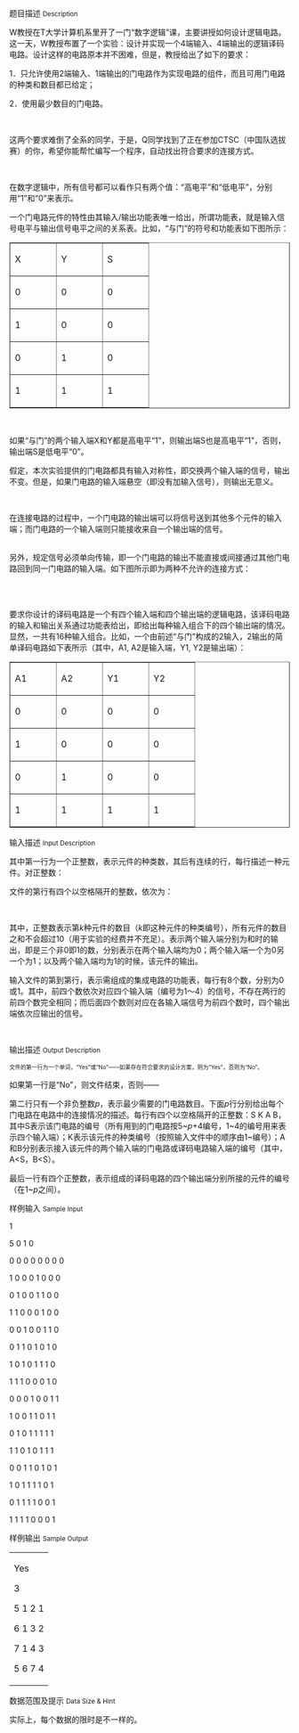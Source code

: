 <div class="panel panel-default">
<div class="area-title">
<span>
题目描述
<small>Description</small>
</span></div>
<div class="panel-body">

<p>W教授在T大学计算机系里开了一门“数字逻辑”课，主要讲授如何设计逻辑电路。这一天，W教授布置了一个实验：设计并实现一个4端输入、4端输出的逻辑译码电路。设计这样的电路原本并不困难，但是，教授给出了如下的要求：</p>
<p>1．只允许使用2端输入、1端输出的门电路作为实现电路的组件，而且可用门电路的种类和数目都已给定；</p>
<p>2．使用最少数目的门电路。</p>
<p> </p>
<p>这两个要求难倒了全系的同学，于是，Q同学找到了正在参加CTSC（中国队选拔赛）的你，希望你能帮忙编写一个程序，自动找出符合要求的连接方式。</p>
<p> </p>
<p>在数字逻辑中，所有信号都可以看作只有两个值：“高电平”和“低电平”，分别用“1”和“0”来表示。</p>
<p>一个门电路元件的特性由其输入/输出功能表唯一给出，所谓功能表，就是输入信号电平与输出信号电平之间的关系表。比如，“与门”的符号和功能表如下图所示：</p>
<table border="1" cellpadding="0" cellspacing="0">
<tbody>
<tr>
<td valign="top" width="66">
<p>X</p>
</td>
<td valign="top" width="66">
<p>Y</p>
</td>
<td valign="top" width="66">
<p>S</p>
</td>
</tr>
<tr>
<td valign="top" width="66">
<p>0</p>
</td>
<td valign="top" width="66">
<p>0</p>
</td>
<td valign="top" width="66">
<p>0</p>
</td>
</tr>
<tr>
<td valign="top" width="66">
<p>1</p>
</td>
<td valign="top" width="66">
<p>0</p>
</td>
<td valign="top" width="66">
<p>0</p>
</td>
</tr>
<tr>
<td valign="top" width="66">
<p>0</p>
</td>
<td valign="top" width="66">
<p>1</p>
</td>
<td valign="top" width="66">
<p>0</p>
</td>
</tr>
<tr>
<td valign="top" width="66">
<p>1</p>
</td>
<td valign="top" width="66">
<p>1</p>
</td>
<td valign="top" width="66">
<p>1</p>
</td>
</tr>
</tbody>
</table>
<p> </p>
<p>如果“与门”的两个输入端X和Y都是高电平“1”，则输出端S也是高电平“1”，否则，输出端S是低电平“0”。</p>
<p>假定，本次实验提供的门电路都具有输入对称性，即交换两个输入端的信号，输出不变。但是，如果门电路的输入端悬空（即没有加输入信号），则输出无意义。</p>
<p> </p>
<p>在连接电路的过程中，一个门电路的输出端可以将信号送到其他多个元件的输入端；而门电路的一个输入端则只能接收来自一个输出端的信号。</p>
<p><br> 另外，规定信号必须单向传输，即一个门电路的输出不能直接或间接通过其他门电路回到同一门电路的输入端。如下图所示即为两种不允许的连接方式：</p>
<p> </p>
<p><br> 要求你设计的译码电路是一个有四个输入端和四个输出端的逻辑电路，该译码电路的输入和输出关系通过功能表给出，即给出每种输入组合下的四个输出端的情况。显然，一共有16种输入组合。比如，一个由前述“与门”构成的2输入，2输出的简单译码电路如下表所示（其中，A1, A2是输入端，Y1, Y2是输出端）：</p>
<table border="1" cellpadding="0" cellspacing="0">
<tbody>
<tr>
<td valign="top" width="66">
<p>A1</p>
</td>
<td valign="top" width="66">
<p>A2</p>
</td>
<td valign="top" width="66">
<p>Y1</p>
</td>
<td valign="top" width="66">
<p>Y2</p>
</td>
</tr>
<tr>
<td valign="top" width="66">
<p>0</p>
</td>
<td valign="top" width="66">
<p>0</p>
</td>
<td valign="top" width="66">
<p>0</p>
</td>
<td valign="top" width="66">
<p>0</p>
</td>
</tr>
<tr>
<td valign="top" width="66">
<p>1</p>
</td>
<td valign="top" width="66">
<p>0</p>
</td>
<td valign="top" width="66">
<p>0</p>
</td>
<td valign="top" width="66">
<p>0</p>
</td>
</tr>
<tr>
<td valign="top" width="66">
<p>0</p>
</td>
<td valign="top" width="66">
<p>1</p>
</td>
<td valign="top" width="66">
<p>0</p>
</td>
<td valign="top" width="66">
<p>0</p>
</td>
</tr>
<tr>
<td valign="top" width="66">
<p>1</p>
</td>
<td valign="top" width="66">
<p>1</p>
</td>
<td valign="top" width="66">
<p>1</p>
</td>
<td valign="top" width="66">
<p>1</p>
</td>
</tr>
</tbody>
</table>

</div>
</div>

<div class="panel panel-default">
<div class="area-title">
<span>
输入描述
<small>Input Description</small>
</span></div>
<div class="panel-body">
<p>其中第一行为一个正整数，表示元件的种类数，其后有连续的行，每行描述一种元件。对正整数：</p>
<p>文件的第行有四个以空格隔开的整数，依次为：</p>
<p> </p>
<p>其中，正整数表示第<em>k</em>种元件的数目（<em>k</em>即这种元件的种类编号），所有元件的数目之和不会超过10（用于实验的经费并不充足）。表示两个输入端分别为和时的输出，即是三个非0即1的数，分别表示在两个输入端均为0；两个输入端一个为0另一个为1；以及两个输入端均为1的时候，该元件的输出。</p>
<p>输入文件的第到第行，表示需组成的集成电路的功能表，每行有8个数，分别为0或1。其中，前四个数依次对应四个输入端（编号为1～4）的信号，不存在两行的前四个数完全相同；而后面四个数则对应在各输入端信号为前四个数时，四个输出端依次应输出的信号。</p>
<p> </p>

</div>
</div>
<div  class="panel panel-default">
<div class="area-title">
<span>
输出描述
<small>Output Description</small>
</span></div>
<div class="panel-body">

<p align="left"><span style="font-size: 10px;">文件的第一行为一个单词，&ldquo;Yes&rdquo;或&ldquo;No&rdquo;&mdash;&mdash;如果存在符合要求的设计方案，则为&ldquo;Yes&rdquo;，否则为&ldquo;No&rdquo;。</span></p>
<p align="left">如果第一行是&ldquo;No&rdquo;，则文件结束，否则&mdash;&mdash;</p>
<p align="left">第二行只有一个非负整数<em>p</em>，表示最少需要的门电路数目。下面<em>p</em>行分别给出每个门电路在电路中的连接情况的描述。每行有四个以空格隔开的正整数：S K A B，其中S表示该门电路的编号（所有用到的门电路按5~<em>p</em>+4编号，1~4的编号用来表示四个输入端）；K表示该元件的种类编号（按照输入文件中的顺序由1~编号）；A和B分别表示接入该元件的两个输入端的门电路或译码电路输入端的编号（其中，A&lt;S，B&lt;S）。</p>
<p align="left">最后一行有四个正整数，表示组成的译码电路的四个输出端分别所接的元件的编号（在1~<em>p</em>之间）。</p>

</div>
</div>


<div class="panel panel-default">
<div class="area-title">
<span>
样例输入
<small>Sample Input</small>
</span></div>
<div class="panel-body">
<p>1</p>
<p>5 0 1 0</p>
<p>0 0 0 0 0 0 0 0</p>
<p>1 0 0 0 1 0 0 0</p>
<p>0 1 0 0 1 1 0 0</p>
<p>1 1 0 0 0 1 0 0</p>
<p>0 0 1 0 0 1 1 0</p>
<p><span style="">0 1 1 0 1 0 1 0</span></p>
<p>1 0 1 0 1 1 1 0</p>
<p>1 1 1 0 0 0 1 0</p>
<p>0 0 0 1 0 0 1 1</p>
<p>1 0 0 1 1 0 1 1</p>
<p>0 1 0 1 1 1 1 1</p>
<p>1 1 0 1 0 1 1 1</p>
<p>0 0 1 1 0 1 0 1</p>
<p>1 0 1 1 1 1 0 1</p>
<p>0 1 1 1 1 0 0 1</p>
<p>1 1 1 1 0 0 0 1</p>

</div>
</div>

<div class="panel panel-default">
<div class="area-title">
<span>
样例输出
<small>Sample Output</small>
</span></div>
<div class="panel-body">
<div>
<table cellpadding="0" cellspacing="0">
<tbody>
<tr>
<td valign="top">
<p>Yes</p>
<p>3</p>
<p>5 1 2 1</p>
<p>6 1 3 2</p>
<p>7 1 4 3</p>
<p>5 6 7 4</p>
</td>
</tr>
</tbody>
</table>
</div>

</div>
</div>

<div class="panel panel-default">
<div class="area-title">
<span>
数据范围及提示
<small>Data Size & Hint</small>
</span></div>
<div class="panel-body">
<p>实际上，每个数据的限时是不一样的。</p>
</div>
</div>